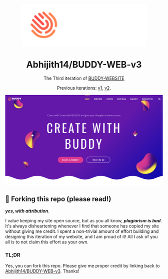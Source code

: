 <div align="center">
  <img alt="Logo" src="https://raw.githubusercontent.com/Abhijith14/BUDDY-WEB-v3/master/readme_assets/logo.png" width="400" />
</div>
<h1 align="center">
  Abhijith14/BUDDY-WEB-v3
</h1>
<p align="center">
  The Third iteration of <a href="https://createwithbuddy.tech" target="_blank">BUDDY-WEBSITE</a>
</p>

<p align="center">
  Previous iterations:
  <a href="https://github.com/Abhijith14/BUDDY-WEB-v1" target="_blank">v1</a>, 
  <a href="https://github.com/Abhijith14/BUDDY-WEB-v2" target="_blank">v2</a>.
</p>

<!--
<p align="center">
  <a href="https://app.netlify.com/sites/Abhijith14/deploys" target="_blank">
    <img src="https://api.netlify.com/api/v1/badges/Abhijith14-7b78-48c9-9e2d-6fb5e47ab3af/deploy-status" alt="Netlify Status" />
  </a>
</p>
-->

![demo](https://raw.githubusercontent.com/Abhijith14/BUDDY-WEB-v3/master/readme_assets/index.png)

## 🚨 Forking this repo (please read!)

_**yes, with attribution**_.

I value keeping my site open source, but as you all know, _**plagiarism is bad**_. It's always disheartening whenever I find that someone has copied my site without giving me credit. I spent a non-trivial amount of effort building and designing this iteration of my website, and I am proud of it! All I ask of you all is to not claim this effort as your own.


### TL;DR

Yes, you can fork this repo. Please give me proper credit by linking back to [Abhijith14/BUDDY-WEB-v3](https://github.com/Abhijith14/BUDDY-WEB-v3/). Thanks!
